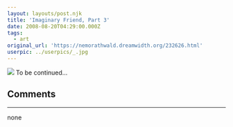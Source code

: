 ```yaml
---
layout: layouts/post.njk
title: 'Imaginary Friend, Part 3'
date: 2008-08-20T04:29:00.000Z
tags:
  - art
original_url: 'https://nemorathwald.dreamwidth.org/232626.html'
userpic: ../userpics/_.jpg
---
```

[![](http://pics.livejournal.com/matt_arnold/pic/000c4ypq)](http://pics.livejournal.com/matt_arnold/pic/000c4ypq/) To be continued...

## Comments

---

none
